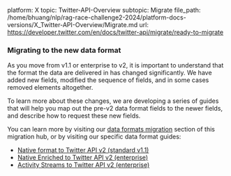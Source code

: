 platform: X
topic: Twitter-API-Overview
subtopic: Migrate
file_path: /home/bhuang/nlp/rag-race-challenge2-2024/platform-docs-versions/X_Twitter-API-Overview/Migrate.md
url: https://developer.twitter.com/en/docs/twitter-api/migrate/ready-to-migrate


### Migrating to the new data format

As you move from v1.1 or enterprise to v2, it is important to understand that the format the data are delivered in has changed significantly. We have added new fields, modified the sequence of fields, and in some cases removed elements altogether. 

To learn more about these changes, we are developing a series of guides that will help you map out the pre-v2 data format fields to the newer fields, and describe how to request these new fields. 

You can learn more by visiting our [data formats migration](https://developer.twitter.com/en/docs/twitter-api/migrate/data-formats) section of this migration hub, or by visiting our specific data format guides:  

* [Native format to Twitter API v2 (standard v1.1)](https://developer.twitter.com/en/docs/twitter-api/migrate/data-formats/standard-v1-1-to-v2) 
* [Native Enriched to Twitter API v2 (enterprise)](https://developer.twitter.com/en/docs/twitter-api/migrate/data-formats/native-enriched-to-v2)
* [Activity Streams to Twitter API v2 (enterprise)](https://developer.twitter.com/en/docs/twitter-api/migrate/data-formats/activity-streams-to-v2)